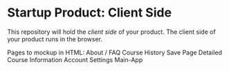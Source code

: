 # Startup Product: Client Side

This repository will hold the *client side* of your product. The client
side of your product runs in the browser.


Pages to mockup in HTML:
  About / FAQ
  Course History
  Save Page
  Detailed Course Information
  Account Settings
  Main-App
